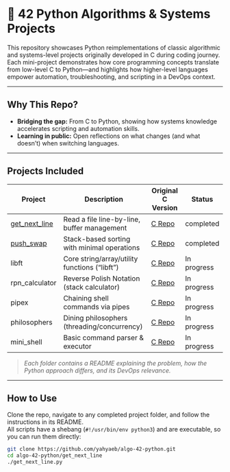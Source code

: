 # 🐍 42 Python Algorithms & Systems Projects

This repository showcases Python reimplementations of classic algorithmic and systems-level projects originally developed in C during coding journey.
Each mini-project demonstrates how core programming concepts translate from low-level C to Python—and highlights how higher-level languages empower automation, troubleshooting, and scripting in a DevOps context.

---

## Why This Repo?

- **Bridging the gap:** From C to Python, showing how systems knowledge accelerates scripting and automation skills.
- **Learning in public:** Open reflections on what changes (and what doesn’t) when switching languages.

---

## Projects Included

| Project         | Description                                           | Original C Version                              | Status        |
|-----------------|------------------------------------------------------|-------------------------------------------------|---------------|
| [get_next_line](https://github.com/yahyaeb/Python-42-Algorithms/tree/main/get_next_line)   | Read a file line-by-line, buffer management          | [C Repo](https://github.com/yahyaeb/get_next_line)         | completed     |
| [push_swap](https://github.com/yahyaeb/Python-42-Algorithms/tree/main/push_swap)       | Stack-based sorting with minimal operations          | [C Repo](https://github.com/yahyaeb/push_swap)             | completed   |
| libft           | Core string/array/utility functions (“libft”)        | [C Repo](https://github.com/yahyaeb/libft)                 | In progress   |
| rpn_calculator  | Reverse Polish Notation (stack calculator)           | [C Repo](https://github.com/yahyaeb/cpp-module-09)         | In progress   |
| pipex           | Chaining shell commands via pipes                    | [C Repo](https://github.com/yahyaeb/pipex)                 | In progress   |
| philosophers    | Dining philosophers (threading/concurrency)          | [C Repo](https://github.com/yahyaeb/philosophers)          | In progress   |
| mini_shell      | Basic command parser & executor                      | [C Repo](https://github.com/yahyaeb/minishell)             | In progress   |

> *Each folder contains a README explaining the problem, how the Python approach differs, and its DevOps relevance.*

---

## How to Use

Clone the repo, navigate to any completed project folder, and follow the instructions in its README.  
All scripts have a shebang (`#!/usr/bin/env python3`) and are executable, so you can run them directly:

```bash
git clone https://github.com/yahyaeb/algo-42-python.git
cd algo-42-python/get_next_line
./get_next_line.py
